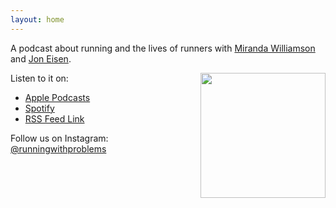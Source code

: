 ```yaml
---
layout: home
---
```




A podcast about running and the lives of runners with [Miranda Williamson](https://www.instagram.com/moderately_athletic/) and [Jon Eisen](https://joneisen.me).

  <img src="https://episodes.runningwithproblems.run/logo.png" width="200px" align="right" />

Listen to it on:

- [Apple Podcasts](https://podcasts.apple.com/us/podcast/running-with-problems/id1684062687)
- [Spotify](https://open.spotify.com/show/5V5FI3Z23dE8WkgSaCS6uq?si=6cd3d44297d9471c)
- [RSS Feed Link](feed.xml)

Follow us on Instagram: [@runningwithproblems](https://instagram.com/runningwithproblems)
